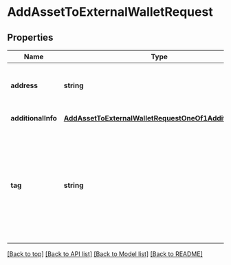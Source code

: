 # AddAssetToExternalWalletRequest

## Properties

|Name | Type | Description | Notes|
|------------ | ------------- | ------------- | -------------|
|**address** | **string** | The wallet\&#39;s address (or xpub) of the wallet | [default to undefined]|
|**additionalInfo** | [**AddAssetToExternalWalletRequestOneOf1AdditionalInfo**](AddAssetToExternalWalletRequestOneOf1AdditionalInfo.md) |  | [default to undefined]|
|**tag** | **string** | For XRP wallets, the destination tag; for EOS/XLM, the memo; for the fiat providers (BLINC by BCB Group), the Bank Transfer Description | [optional] [default to undefined]|




[[Back to top]](#) [[Back to API list]](../../README.md#documentation-for-api-endpoints) [[Back to Model list]](../../README.md#documentation-for-models) [[Back to README]](../../README.md)
